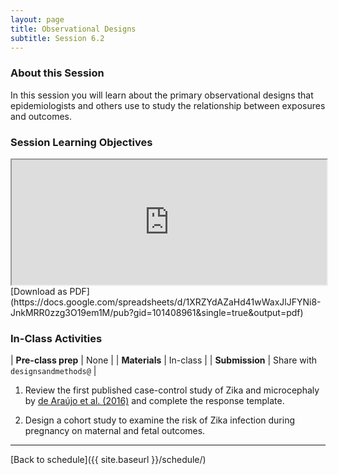 ```yaml
---
layout: page
title: Observational Designs
subtitle: Session 6.2
---
```


### About this Session

In this session you will learn about the primary observational designs that epidemiologists and others use to study the relationship between exposures and outcomes.

### Session Learning Objectives
<iframe width="100%" height="200" src="https://docs.google.com/spreadsheets/d/1XRZYdAZaHd41wWaxJlJFYNi8-JnkMRR0zzg3O19em1M/pubhtml?gid=101408961&amp;single=true&amp;widget=true&amp;headers=false"></iframe>
[Download as PDF](https://docs.google.com/spreadsheets/d/1XRZYdAZaHd41wWaxJlJFYNi8-JnkMRR0zzg3O19em1M/pub?gid=101408961&single=true&output=pdf)

### In-Class Activities

| **Pre-class prep** | None |
| **Materials**      | In-class |
| **Submission**     | Share with `designsandmethods@` |

<p></p>

1. Review the first published case-control study of Zika and microcephaly by [de Araújo et al. (2016)](http://www.thelancet.com/journals/laninf/article/PIIS1473-3099(16)30318-8/abstract) and complete the response template.

2. Design a cohort study to examine the risk of Zika infection during pregnancy on maternal and fetal outcomes.

* * *

[Back to schedule]({{ site.baseurl }}/schedule/)
